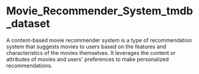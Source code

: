 # Movie_Recommender_System_tmdb_dataset
 A content-based movie recommender system is a type of recommendation system that suggests movies to users based on the features and characteristics of the movies themselves. It leverages the content or attributes of movies and users' preferences to make personalized recommendations. 
